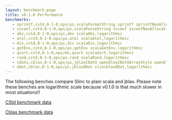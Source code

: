 ```yaml
---
layout: benchmark-page
title: v0.1.0 Performance
benchmarks:
   - sprintf,cstd,0-1-0,ops/µs,scalaFormatString sprintf sprintfNonAllocating,logarithmic
   - sscanf,cstd,0-1-0,ops/µs,scalaParseString sscanf sscanfNonAllocating,logarithmic
   - abs,cstd,0-1-0,ops/µs,abs scalaAbs,logarithmic
   - atol,cstd,0-1-0,ops/µs,atol scalaAtol,logarithmic
   - div,cstd,0-1-0,ops/µs,div scalaDiv,logarithmic
   - getEnv,cstd,0-1-0,ops/µs,getEnv scalaGetEnv,logarithmic
   - qsort,cstd,0-1-0,ops/ms,qsort scalaSort,logarithmic
   - rand,cstd,0-1-0,ops/µs,rand scalaRand,logarithmic
   - cdotu,cblas,0-1-0,ops/µs,jblasCDotU openblasCDotUArrayStyle openblasCDotUStructStyle,logarithmic
   - ddot,cblas,0-1-0,ops/µs,jblasDDot slincblasDDot,logarithmic
---
```


The following benches compare Slinc to plain scala and jblas. Please note these benches are logarithmic scale because v0.1.0 is that much slower in most situations!!

[CStd benchmark data](/resources/cstd-bench-v0-1-0.json)

[Cblas benchmark data](/resources/cblas-bench-v0-1-0.json)